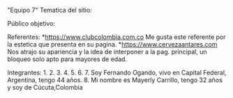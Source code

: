 "Equipo 7"
Tematica del sitio:

Público objetivo:

Referentes:
*https://www.clubcolombia.com.co
Me gusta este referente por la estetica que presenta en su pagina.
*https://www.cervezaantares.com
Nos atrajo su apariencia y la idea de interponer a la pag. principal, un bloqueo solo apto para mayores de edad.




Integrantes:
1.
2.
3.
4.
5.
6.
7. Soy Fernando Ogando, vivo en Capital Federal, Argentina, tengo 44 años.
8. Mi nombre es Mayerly Carrillo, tengo 32 años y soy de Cúcuta,Colombia

